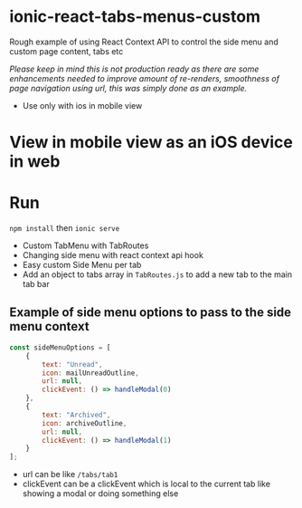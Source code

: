 # ionic-react-tabs-menus-custom
Rough example of using React Context API to control the side menu and custom page content, tabs etc

_Please keep in mind this is not production ready as there are some enhancements needed to improve amount of re-renders, smoothness of page navigation using url, this was simply done as an example._

- Use only with ios in mobile view

# **View in mobile view as an iOS device in web**

# Run
`npm install`
then
`ionic serve`

- Custom TabMenu with TabRoutes
- Changing side menu with react context api hook
- Easy custom Side Menu per tab
- Add an object to tabs array in `TabRoutes.js` to add a new tab to the main tab bar

## Example of side menu options to pass to the side menu context
```js
const sideMenuOptions = [
	{
		text: "Unread",
		icon: mailUnreadOutline,
		url: null,
		clickEvent: () => handleModal(0)
	},
	{
		text: "Archived",
		icon: archiveOutline,
		url: null,
		clickEvent: () => handleModal(1)
	}
];
```
- url can be like `/tabs/tab1`
- clickEvent can be a clickEvent which is local to the current tab like showing a modal or doing something else

